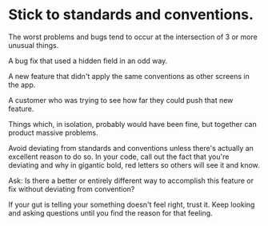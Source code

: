 # Stick to standards and conventions.

The worst problems and bugs tend to occur at the intersection of 3 or more unusual things.

A bug fix that used a hidden field in an odd way.

A new feature that didn't apply the same conventions as other screens in the app.

A customer who was trying to see how far they could push that new feature.

Things which, in isolation, probably would have been fine, but together can product massive problems.

Avoid deviating from standards and conventions unless there's actually an excellent reason to do so. In your code, call out the fact that you're deviating and why in gigantic bold, red letters so others will see it and know.

Ask: Is there a better or entirely different way to accomplish this feature or fix without deviating from convention?

If your gut is telling your something doesn't feel right, trust it. Keep looking and asking questions until you find the reason for that feeling.
